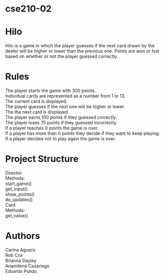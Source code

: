 # cse210-02

# Hilo
Hilo is a game in which the player guesses if the next card drawn by the dealer will be higher or lower than the previous one. Points are won or lost based on whether or not the player guessed correctly.

# Rules
The player starts the game with 300 points.\
Individual cards are represented as a number from 1 to 13.\
The current card is displayed.\
The player guesses if the next one will be higher or lower.\
The the next card is displayed.\
The player earns 100 points if they guessed correctly.\
The player loses 75 points if they guessed incorrectly.\
If a player reaches 0 points the game is over.\
If a player has more than 0 points they decide if they want to keep playing.\
If a player decides not to play again the game is over.

# Project Structure
Director\
	Methods:\
		start_game()\
		get_input()\
		show_points()\
		do_updates()\
Card\
	Methods:\
		get_value()

# Authors
Carina Aguero\
Rob Cox\
Brianna Dayley\
Anamilena Casariego\
Eduardo Pulido
